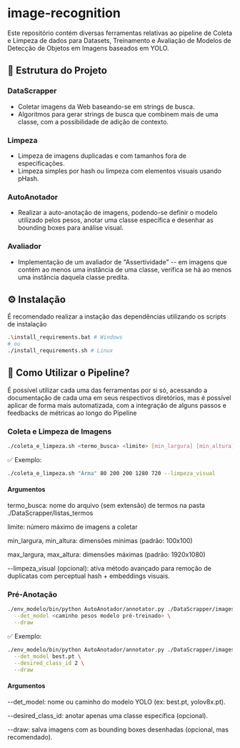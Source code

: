 # image-recognition
Este repositório contém diversas ferramentas relativas ao pipeline de Coleta e Limpeza de dados para Datasets, Treinamento e Avaliação de Modelos de Detecção de Objetos em Imagens baseados em YOLO.

## 🔧 Estrutura do Projeto

### DataScrapper
- Coletar imagens da Web baseando-se em strings de busca.
- Algoritmos para gerar strings de busca que combinem mais de uma classe, com a possibilidade de adição de contexto.

### Limpeza 
- Limpeza de imagens duplicadas e com tamanhos fora de especificações.
- Limpeza simples por hash ou limpeza com elementos visuais usando pHash.

### AutoAnotador
- Realizar a auto-anotação de imagens, podendo-se definir o modelo utilizado pelos pesos, anotar uma classe específica e desenhar as bounding boxes para análise visual.

### Avaliador
- Implementação de um avaliador de "Assertividade" -- em imagens que contém ao menos uma instância de uma classe, verifica se há ao menos uma instância daquela classe predita.

## ⚙️ Instalação
É recomendado realizar a instação das dependências utilizando os scripts de instalação

```bash
.\install_requirements.bat # Windows
# ou
./install_requirements.sh # Linux
```

## 🧩 Como Utilizar o Pipeline?

É possível utilizar cada uma das ferramentas por si só, acessando a documentação de cada uma em seus respectivos diretórios, mas é possível aplicar de forma mais automatizada, com a integração de alguns passos e feedbacks de métricas ao longo do Pipeline

### Coleta e Limpeza de Imagens
```bash
./coleta_e_limpeza.sh <termo_busca> <limite> [min_largura] [min_altura] [max_largura] [max_altura] [--limpeza_visual]
```
✅ Exemplo:
```bash
./coleta_e_limpeza.sh "Arma" 80 200 200 1280 720 --limpeza_visual
```
#### Argumentos

termo_busca: nome do arquivo (sem extensão) de termos na pasta ./DataScrapper/listas_termos

limite: número máximo de imagens a coletar

min_largura, min_altura: dimensões mínimas (padrão: 100x100)

max_largura, max_altura: dimensões máximas (padrão: 1920x1080)

--limpeza_visual (opcional): ativa método avançado para remoção de duplicatas com perceptual hash + embeddings visuais.

### Pré-Anotação
```bash
./env_modelo/bin/python AutoAnotador/annotator.py ./DataScrapper/images/ \
  --det_model <caminho pesos modelo pré-treinado> \
  --draw
```

✅ Exemplo:
```bash
./env_modelo/bin/python AutoAnotador/annotator.py ./DataScrapper/images/ \
  --det_model best.pt \
  --desired_class_id 2 \
  --draw
```
#### Argumentos

--det_model: nome ou caminho do modelo YOLO (ex: best.pt, yolov8x.pt).

--desired_class_id: anotar apenas uma classe específica (opcional).

--draw: salva imagens com as bounding boxes desenhadas (opcional, mas recomendado).
